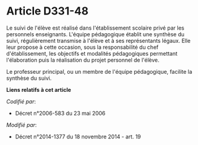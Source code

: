 # Article D331-48

Le suivi de l'élève est réalisé dans l'établissement scolaire privé par les personnels enseignants. L'équipe pédagogique
établit une synthèse du suivi, régulièrement transmise à l'élève et à ses représentants légaux. Elle leur propose à cette
occasion, sous la responsabilité du chef d'établissement, les objectifs et modalités pédagogiques permettant l'élaboration
puis la réalisation du projet personnel de l'élève.

Le professeur principal, ou un membre de l'équipe pédagogique, facilite la synthèse du suivi.

**Liens relatifs à cet article**

_Codifié par_:

  - Décret n°2006-583 du 23 mai 2006

_Modifié par_:

  - Décret n°2014-1377 du 18 novembre 2014 - art. 19
